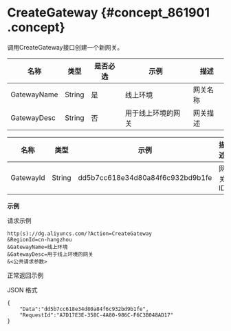 # CreateGateway {#concept_861901 .concept}

调用CreateGateway接口创建一个新网关。

|名称|类型|是否必选|示例|描述|
|--|--|----|--|--|
|GatewayName|String|是|线上环境|网关名称|
|GatewayDesc|String|否|用于线上环境的网关|网关描述|

|名称|类型|示例|描述|
|--|--|--|--|
|GatewayId|String|dd5b7cc618e34d80a84f6c932bd9b1fe|网关ID|

**示例**

请求示例

``` {#codeblock_56v_eu8_1m8}
http(s)://dg.aliyuncs.com/?Action=CreateGateway
&RegionId=cn-hangzhou
&GatewayName=线上环境
&GatewayDesc=用于线上环境的网关
&<公共请求参数>
```

正常返回示例

JSON 格式

``` {#codeblock_jef_36l_vqj}
{
    "Data":"dd5b7cc618e34d80a84f6c932bd9b1fe",
    "RequestId":"A7D17E3E-358C-4A80-986C-F6C3B048AD17"
}
```

